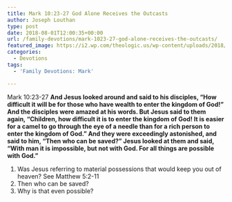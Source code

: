 ```yaml
---
title: Mark 10:23-27 God Alone Receives the Outcasts
author: Joseph Louthan
type: post
date: 2018-08-01T12:00:35+00:00
url: /family-devotions/mark-1023-27-god-alone-receives-the-outcasts/
featured_image: https://i2.wp.com/theologic.us/wp-content/uploads/2018/07/480935671_wide-d0b01276883f4f94724d288508690ef632158972-s800-c85.jpg?resize=800%2C449
categories:
  - Devotions
tags:
  - 'Family Devotions: Mark'

---
```

<div>
  Mark 10:23-27 <strong>And Jesus looked around and said to his disciples, “How difficult it will be for those who have wealth to enter the kingdom of God!” And the disciples were amazed at his words. But Jesus said to them again, “Children, how difficult it is to enter the kingdom of God! It is easier for a camel to go through the eye of a needle than for a rich person to enter the kingdom of God.” And they were exceedingly astonished, and said to him, “Then who can be saved?” Jesus looked at them and said, “With man it is impossible, but not with God. For all things are possible with God.”</strong>
</div>

<div>
</div>

  1. Was Jesus referring to material possessions that would keep you out of heaven? See Matthew 5:2-11
  2. Then who can be saved?
  3. Why is that even possible?
